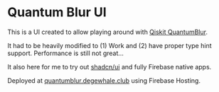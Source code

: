 # Quantum Blur UI

This is a UI created to allow playing around with [Qiskit QuantumBlur](https://github.com/qiskit-community/QuantumBlur?tab=readme-ov-file).

It had to be heavily modified to (1) Work and (2) have proper type hint support. Performance is still not great...

It also here for me to try out [shadcn/ui](https://ui.shadcn.com/) and fully Firebase native apps.

Deployed at [quantumblur.degewhale.club](https://quantumblur.degenwhale.club/) using Firebase Hosting.
